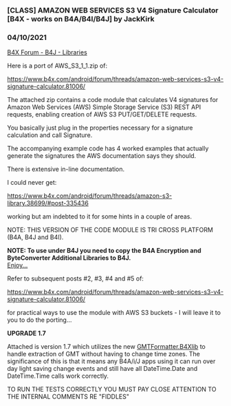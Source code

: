 ### [CLASS] AMAZON WEB SERVICES S3 V4 Signature Calculator [B4X - works on B4A/B4I/B4J] by JackKirk
### 04/10/2021
[B4X Forum - B4J - Libraries](https://www.b4x.com/android/forum/threads/81272/)

Here is a port of AWS\_S3\_1\_1.zip of:  
  
<https://www.b4x.com/android/forum/threads/amazon-web-services-s3-v4-signature-calculator.81006/>  
  
The attached zip contains a code module that calculates V4 signatures for Amazon Web Services (AWS) Simple Storage Service (S3) REST API requests, enabling creation of AWS S3 PUT/GET/DELETE requests.  
  
You basically just plug in the properties necessary for a signature calculation and call Signature.  
  
The accompanying example code has 4 worked examples that actually generate the signatures the AWS documentation says they should.  
  
There is extensive in-line documentation.  
  
I could never get:  
  
<https://www.b4x.com/android/forum/threads/amazon-s3-library.38699/#post-335436>  
  
working but am indebted to it for some hints in a couple of areas.  
  
NOTE: THIS VERSION OF THE CODE MODULE IS TRI CROSS PLATFORM (B4A, B4J and B4I).  
  
**NOTE: To use under B4J you need to copy the B4A Encryption and ByteConverter Additional Libraries to B4J.**  
[Enjoy...](https://www.b4x.com/android/forum/threads/porting-of-b4a-amazon-web-services-v4-signature-calculator.81036/#post-513785)  
  
Refer to subsequent posts #2, #3, #4 and #5 of:  
  
<https://www.b4x.com/android/forum/threads/amazon-web-services-s3-v4-signature-calculator.81006/>  
  
for practical ways to use the module with AWS S3 buckets - I will leave it to you to do the porting…  
  
**UPGRADE 1.7**  
  
Attached is version 1.7 which utilizes the new [GMTFormatter.B4Xlib](https://www.b4x.com/android/forum/threads/b4x-format-dates-in-gmt-time-zone-without-changing-the-apps-time-zone.129502/#content) to handle extraction of GMT without having to change time zones. The significance of this is that it means any B4A/i/J apps using it can run over day light saving change events and still have all DateTime.Date and DateTime.Time calls work correctly.  
  
TO RUN THE TESTS CORRECTLY YOU MUST PAY CLOSE ATTENTION TO THE INTERNAL COMMENTS RE "FIDDLES"
